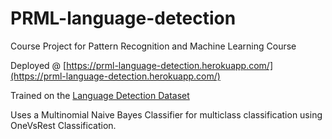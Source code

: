 # PRML-language-detection

Course Project for Pattern Recognition and Machine Learning Course

Deployed @ [https://prml-language-detection.herokuapp.com/](https://prml-language-detection.herokuapp.com/)

Trained on the [Language Detection Dataset](https://www.kaggle.com/datasets/basilb2s/language-detection)

Uses a Multinomial Naive Bayes Classifier for multiclass classification using OneVsRest Classification.
